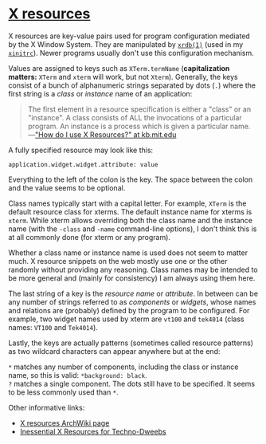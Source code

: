 # [X resources](https://en.wikipedia.org/wiki/X_resources)

X resources are key-value pairs used for program configuration mediated by the X Window
System.  They are manipulated by [`xrdb(1)`][xrdb(1)] (used in my [`xinitrc`][xinitrc]).
Newer programs usually don't use this configuration mechanism.

[xrdb(1)]: https://linux.die.net/man/1/xrdb
[xinitrc]: ../xinitrc

Values are assigned to keys such as `XTerm.termName` (**capitalization matters:** `XTerm`
and `xterm` will work, but not `Xterm`).  Generally, the keys consist of a bunch of
alphanumeric strings separated by dots (`.`) where the first string is a *class* or
*instance* name of an application:

>   The first element in a resource specification is either a "class" or an "instance".  A
>   class consists of ALL the invocations of a particular program.  An instance is a
>   process which is given a particular name.  
>   —["How do I use X Resources?" at kb.mit.edu][1]

[1]: https://kb.mit.edu/confluence/pages/viewpage.action?pageId=3907291

A fully specified resource may look like this:

    application.widget.widget.attribute: value

Everything to the left of the colon is the key.  The space between the colon and the
value seems to be optional.

Class names typically start with a capital letter.  For example, `XTerm` is the default
resource class for xterms.  The default instance name for xterms is `xterm`<!-- (is this
based on the name of the executable?) -->.  While  xterm allows overriding both the class
name and the instance name (with the `-class` and `-name` command-line options), I don't
think this is at all commonly done (for xterm or any program).

Whether a class name or instance name is used does not seem to matter much.  X resource
snippets on the web mostly use one or the other randomly without providing any reasoning.
Class names may be intended to be more general and (mainly for consistency) I am always
using them here.

The last string of a key is the *resource name* or *attribute*.  In between can be any
number of strings referred to as *components* or *widgets*, whose names and relations
are (probably) defined by the program to be configured.  For example, two widget names
used by xterm are `vt100` and `tek4014` (class names: `VT100` and `Tek4014`).

Lastly, the keys are actually patterns (sometimes called resource patterns) as two
wildcard characters can appear anywhere but at the end:

`*` matches any number of components, including the class or instance name, so this
is valid: `*background: black`.  
`?` matches a single component.  The dots still have to be specified.  It seems to be
less commonly used than `*`.

Other informative links:

*   [X resources ArchWiki page][2]
*   [Inessential X Resources for Techno-Dweebs][3]

[2]: https://wiki.archlinux.org/index.php/X_resources
[3]: https://stuff.mit.edu/afs/sipb/project/doc/ixresources/xres.html

<!-- vim: set tw=90 sts=-1 sw=4 et spell: -->
